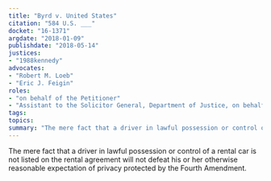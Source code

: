```yaml
---
title: "Byrd v. United States"
citation: "584 U.S. ___"
docket: "16-1371"
argdate: "2018-01-09"
publishdate: "2018-05-14"
justices:
- "1988kennedy"
advocates:
- "Robert M. Loeb"
- "Eric J. Feigin"
roles:
- "on behalf of the Petitioner"
- "Assistant to the Solicitor General, Department of Justice, on behalf of the Respondent"
tags:
topics:
summary: "The mere fact that a driver in lawful possession or control of a rental car is not listed on the rental agreement will not defeat his or her otherwise reasonable expectation of privacy protected by the Fourth Amendment."
---
```

The mere fact that a driver in lawful possession or control of a rental car is not listed on the rental agreement will not defeat his or her otherwise reasonable expectation of privacy protected by the Fourth Amendment.

